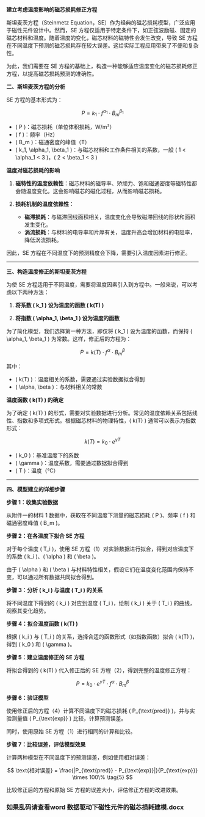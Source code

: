 **建立考虑温度影响的磁芯损耗修正方程**



斯坦麦茨方程（Steinmetz Equation，SE）作为经典的磁芯损耗模型，广泛应用于磁性元件设计中。然而，SE 方程仅适用于特定条件下，如正弦波励磁、固定的磁芯材料和温度。随着温度的变化，磁芯材料的磁特性会发生改变，导致 SE 方程在不同温度下预测的磁芯损耗存在较大误差。这给实际工程应用带来了不便和复杂性。

为此，我们需要在 SE 方程的基础上，构造一种能够适应温度变化的磁芯损耗修正方程，以提高磁芯损耗预测的准确性。



**二、斯坦麦茨方程的分析**

SE 方程的基本形式为：

$$
P = k_1 \cdot f^{\alpha_1} \cdot B_m^{\beta_1} \tag{1}
$$

- \( P \)：磁芯损耗（单位体积损耗，W/m³）
- \( f \)：频率（Hz）
- \( B_m \)：磁通密度的峰值（T）
- \( k_1, \alpha_1, \beta_1 \)：与磁芯材料和工作条件相关的系数，一般 \( 1 < \alpha_1 < 3 \)，\( 2 < \beta_1 < 3 \)

**温度对磁芯损耗的影响**

1. **磁特性的温度依赖性**：磁芯材料的磁导率、矫顽力、饱和磁通密度等磁特性都会随温度变化。这会影响磁芯的磁化过程，从而影响磁芯损耗。

2. **损耗机制的温度依赖性**：

   - **磁滞损耗**：与磁滞回线面积相关，温度变化会导致磁滞回线的形状和面积发生变化。
   - **涡流损耗**：与材料的电导率和片厚有关，温度升高会增加材料的电阻率，降低涡流损耗。

因此，SE 方程在不同温度下的预测精度会下降，需要引入温度因素进行修正。

---

**三、构造温度修正的斯坦麦茨方程**

为使 SE 方程适用于不同温度，需要将温度因素引入到方程中。一般来说，可以考虑以下两种方法：

1. **将系数 \( k_1 \) 设为温度的函数 \( k(T) \)**

2. **将指数 \( \alpha_1, \beta_1 \) 设为温度的函数**

为了简化模型，我们选择第一种方法，即仅将 \( k_1 \) 设为温度的函数，而保持 \( \alpha_1, \beta_1 \) 为常数。这样，修正后的方程为：

$$
P = k(T) \cdot f^{\alpha} \cdot B_m^{\beta} \tag{2}
$$

其中：

- \( k(T) \)：温度相关的系数，需要通过实验数据拟合得到
- \( \alpha, \beta \)：与材料相关的常数

**温度函数 \( k(T) \) 的确定**

为了确定 \( k(T) \) 的形式，需要对实验数据进行分析。常见的温度依赖关系包括线性、指数和多项式形式。根据磁芯材料的物理特性，\( k(T) \) 通常可以表示为指数形式：

$$
k(T) = k_0 \cdot e^{\gamma T} \tag{3}
$$

- \( k_0 \)：基准温度下的系数
- \( \gamma \)：温度系数，需要通过数据拟合得到
- \( T \)：温度（℃）

---

**四、模型建立的详细步骤**

**步骤 1：收集实验数据**

从附件一的材料 1 数据中，获取在不同温度下测量的磁芯损耗 \( P \)、频率 \( f \) 和磁通密度峰值 \( B_m \)。

**步骤 2：在各温度下拟合 SE 方程**

对于每个温度 \( T_i \)，使用 SE 方程（1）对实验数据进行拟合，得到对应温度下的系数 \( k_i \)、\( \alpha \) 和 \( \beta \)。

由于 \( \alpha \) 和 \( \beta \) 与材料特性相关，假设它们在温度变化范围内保持不变，可以通过所有数据共同拟合得到。

**步骤 3：分析 \( k_i \) 与温度 \( T_i \) 的关系**

将不同温度下得到的 \( k_i \) 对应到温度 \( T_i \)，绘制 \( k_i \) 关于 \( T_i \) 的曲线，观察其变化趋势。

**步骤 4：拟合温度函数 \( k(T) \)**

根据 \( k_i \) 与 \( T_i \) 的关系，选择合适的函数形式（如指数函数）拟合 \( k(T) \)，得到 \( k_0 \) 和 \( \gamma \)。

**步骤 5：建立温度修正的 SE 方程**

将拟合得到的 \( k(T) \) 代入修正后的 SE 方程（2），得到完整的温度修正方程：

$$
P = k_0 \cdot e^{\gamma T} \cdot f^{\alpha} \cdot B_m^{\beta} \tag{4}
$$

**步骤 6：验证模型**

使用修正后的方程（4）计算不同温度下的磁芯损耗 \( P_{\text{pred}} \)，并与实验测量值 \( P_{\text{exp}} \) 比较，计算预测误差。

同时，使用原始 SE 方程（1）进行相同的计算和比较。

**步骤 7：比较误差，评估模型效果**

计算两种模型在不同温度下的预测误差，例如使用相对误差：

$$
\text{相对误差} = \frac{|P_{\text{pred}} - P_{\text{exp}}|}{P_{\text{exp}}} \times 100\% \tag{5}
$$

比较修正后的方程和原始 SE 方程的误差大小，评估修正方程的改进效果。


### 如果乱码请查看word  数据驱动下磁性元件的磁芯损耗建模.docx